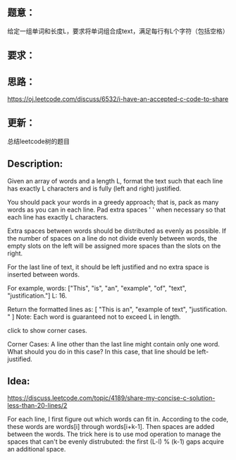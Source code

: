 ## 题意：
给定一组单词和长度L，要求将单词组合成text，满足每行有L个字符（包括空格）

## 要求：


## 思路：
https://oj.leetcode.com/discuss/6532/i-have-an-accepted-c-code-to-share

## 更新：
总结leetcode树的题目

## Description:

Given an array of words and a length L, format the text such that each line has exactly L characters and is fully (left and right) justified.

You should pack your words in a greedy approach; that is, pack as many words as you can in each line. Pad extra spaces ' ' when necessary so that each line has exactly L characters.

Extra spaces between words should be distributed as evenly as possible. If the number of spaces on a line do not divide evenly between words, the empty slots on the left will be assigned more spaces than the slots on the right.

For the last line of text, it should be left justified and no extra space is inserted between words.

For example,
words: ["This", "is", "an", "example", "of", "text", "justification."]
L: 16.

Return the formatted lines as:
[
   "This    is    an",
   "example  of text",
   "justification.  "
]
Note: Each word is guaranteed not to exceed L in length.

click to show corner cases.

Corner Cases:
A line other than the last line might contain only one word. What should you do in this case?
In this case, that line should be left-justified.

## Idea:
https://discuss.leetcode.com/topic/4189/share-my-concise-c-solution-less-than-20-lines/2

For each line, I first figure out which words can fit in. According to the code, these words are words[i] through words[i+k-1]. Then spaces are added between the words. The trick here is to use mod operation to manage the spaces that can't be evenly distrubuted: the first (L-l) % (k-1) gaps acquire an additional space.
